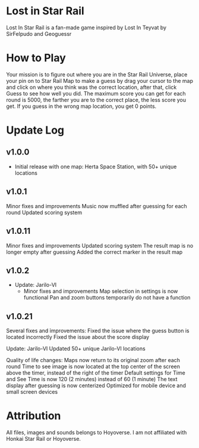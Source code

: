 # Lost in Star Rail
Lost In Star Rail is a fan-made game inspired by Lost In Teyvat by SirFelpudo and Geoguessr

# How to Play
Your mission is to figure out where you are in the Star Rail Universe, place your pin on to Star Rail Map to make a guess by drag your cursor to the map and click on where you think was the correct location, after that, click Guess to see how well you did.
The maximum score you can get for each round is 5000, the farther you are to the correct place, the less score you get. 
If you guess in the wrong map location, you get 0 points.

# Update Log

## v1.0.0

- Initial release with one map: Herta Space Station, with 50+ unique locations

## v1.0.1

Minor fixes and improvements
Music now muffled after guessing for each round
Updated scoring system

## v1.0.11

Minor fixes and improvements
Updated scoring system
The result map is no longer empty after guessing
Added the correct marker in the result map

## v1.0.2

- Update: Jarilo-VI
  - Minor fixes and improvements
Map selection in settings is now functional
Pan and zoom buttons temporarily do not have a function

## v1.0.21
Several fixes and ỉmprovements:
Fixed the issue where the guess button is located incorrectly
Fixed the issue about the score display

Update: Jarilo-VI
Updated 50+ unique Jarilo-VI locations

Quality of life changes:
Maps now return to its original zoom after each round
Time to see image is now located at the top center of the screen above the timer, instead of the right of the timer
Default settings for Time and See Time is now 120 (2 minutes) instead of 60 (1 minute)
The text display after guessing is now centerized
Optimized for mobile device and small screen devices

# Attribution
All files, images and sounds belongs to Hoyoverse. I am not affiliated with Honkai Star Rail or Hoyoverse.
